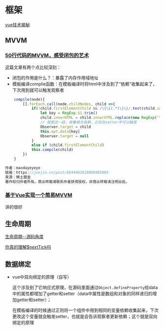 # 框架

[vue技术揭秘](https://ustbhuangyi.github.io/vue-analysis/v2/prepare/)

## MVVM

### [50行代码的MVVM，感受闭包的艺术](https://juejin.cn/post/6844903619808985095)

这篇文章有两个点比较深刻：

- 闭包的作用是什么？：暴露了内存作用域地址
- 模板编译complie函数：在模板编译时将html中涉及到了“依赖”收集起来了，下次用到就可以触发观察者

```js
    compile(node){
        [].forEach.call(node.childNodes, child =>{
            if(!child.firstElementChild && /\{\{(.*)\}\}/.test(child.innerHTML)){
                let key = RegExp.$1.trim()
                child.innerHTML = child.innerHTML.replace(new RegExp('\\{\\{\\s*'+ key +'\\s*\\}\\}', 'gm'),this.opt.data[key]) 
                // 就是这一段，收集相关依赖，之后在setter中可以触发
                Observer.target = child
                this.opt.data[key] 
                Observer.target = null
            }
            else if (child.firstElementChild) 
            this.compile(child)
        })
    } 

作者：maodayeyeye
链接：https://juejin.cn/post/6844903619808985095
来源：稀土掘金
著作权归作者所有。商业转载请联系作者获得授权，非商业转载请注明出处。
```

### [基于Vue实现一个简易MVVM](https://juejin.cn/post/6844904099704471559)

讲的很好



## 生命周期

[生命周期--源码角度](https://ustbhuangyi.github.io/vue-analysis/v2/components/lifecycle.html#beforemount-mounted)



[你真的理解$nextTick吗](https://juejin.cn/post/6844903843197616136)



## 数据绑定

- vue中双向绑定的原理（自写）

  这个涉及到了它响应式原理，在源码里面通过`Object.defineProperty`给data中的属性都增加了getter和setter（data中属性是数组和对象的同样递归的增加getter和setter）；

  在模板编译的时候通过正则将一个组件中用到相同的变量依赖收集起来，下次更改这个变量就会触发setter，也就是会告诉观察者更新依赖；这个就是双向绑定的原理